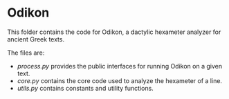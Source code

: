 # Odikon
This folder contains the code for Odikon, a dactylic hexameter analyzer for ancient Greek texts.

The files are:
- *process.py* provides the public interfaces for running Odikon on a given text.
- *core.py* contains the core code used to analyze the hexameter of a line.
- *utils.py* contains constants and utility functions.
